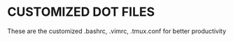 # CUSTOMIZED DOT FILES
These are the customized .bashrc, .vimrc, .tmux.conf for better productivity
